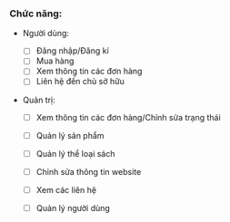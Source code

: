 <!-- # UrBook
### **Front-End**
* [Võ Tuấn Minh][1]
* [Đinh Hoàng Lộc][2]
### **Back-End**
* [Huỳnh Ngọc Công Danh][3]  -->

[1]:https://github.com/minh1304

[2]:https://github.com/DarkStar1709

[3]:https://github.com/danhhuynh25029

### **Chức năng:**
* Người dùng:

    - [ ] Đăng nhập/Đăng kí
    - [ ] Mua hàng
    - [ ] Xem thông tin các đơn hàng
    - [ ] Liên hệ đến chủ sở hữu
* Quản trị:
    - [ ] Xem thông tin các đơn hàng/Chỉnh sửa trạng thái
    - [ ] Quản lý sản phẩm
    - [ ] Quản lý thể loại sách
    - [ ] Chỉnh sửa thông tin website
    - [ ] Xem các liên hệ
    - [ ] Quản lý người dùng

